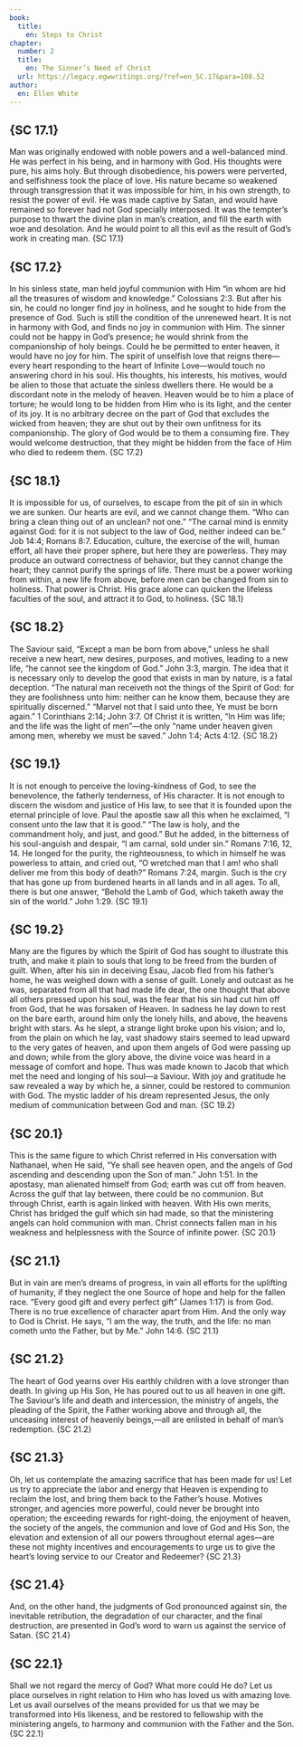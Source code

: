 ```yaml
---
book:
  title:
    en: Steps to Christ
chapter:
  number: 2
  title:
    en: The Sinner’s Need of Christ
  url: https://legacy.egwwritings.org/?ref=en_SC.17&para=108.52
author:
  en: Ellen White
---
```


## {SC 17.1}

Man was originally endowed with noble powers and a well-balanced mind. He was perfect in his being, and in harmony with God. His thoughts were pure, his aims holy. But through disobedience, his powers were perverted, and selfishness took the place of love. His nature became so weakened through transgression that it was impossible for him, in his own strength, to resist the power of evil. He was made captive by Satan, and would have remained so forever had not God specially interposed. It was the tempter’s purpose to thwart the divine plan in man’s creation, and fill the earth with woe and desolation. And he would point to all this evil as the result of God’s work in creating man. {SC 17.1}

## {SC 17.2}

In his sinless state, man held joyful communion with Him “in whom are hid all the treasures of wisdom and knowledge.” Colossians 2:3. But after his sin, he could no longer find joy in holiness, and he sought to hide from the presence of God. Such is still the condition of the unrenewed heart. It is not in harmony with God, and finds no joy in communion with Him. The sinner could not be happy in God’s presence; he would shrink from the companionship of holy beings. Could he be permitted to enter heaven, it would have no joy for him. The spirit of unselfish love that reigns there—every heart responding to the heart of Infinite Love—would touch no answering chord in his soul. His thoughts, his interests, his motives, would be alien to those that actuate the sinless dwellers there. He would be a discordant note in the melody of heaven. Heaven would be to him a place of torture; he would long to be hidden from Him who is its light, and the center of its joy. It is no arbitrary decree on the part of God that excludes the wicked from heaven; they are shut out by their own unfitness for its companionship. The glory of God would be to them a consuming fire. They would welcome destruction, that they might be hidden from the face of Him who died to redeem them. {SC 17.2}

## {SC 18.1}

It is impossible for us, of ourselves, to escape from the pit of sin in which we are sunken. Our hearts are evil, and we cannot change them. “Who can bring a clean thing out of an unclean? not one.” “The carnal mind is enmity against God: for it is not subject to the law of God, neither indeed can be.” Job 14:4; Romans 8:7. Education, culture, the exercise of the will, human effort, all have their proper sphere, but here they are powerless. They may produce an outward correctness of behavior, but they cannot change the heart; they cannot purify the springs of life. There must be a power working from within, a new life from above, before men can be changed from sin to holiness. That power is Christ. His grace alone can quicken the lifeless faculties of the soul, and attract it to God, to holiness. {SC 18.1}

## {SC 18.2}

The Saviour said, “Except a man be born from above,” unless he shall receive a new heart, new desires, purposes, and motives, leading to a new life, “he cannot see the kingdom of God.” John 3:3, margin. The idea that it is necessary only to develop the good that exists in man by nature, is a fatal deception. “The natural man receiveth not the things of the Spirit of God: for they are foolishness unto him: neither can he know them, because they are spiritually discerned.” “Marvel not that I said unto thee, Ye must be born again.” 1 Corinthians 2:14; John 3:7. Of Christ it is written, “In Him was life; and the life was the light of men”—the only “name under heaven given among men, whereby we must be saved.” John 1:4; Acts 4:12. {SC 18.2}

## {SC 19.1}

It is not enough to perceive the loving-kindness of God, to see the benevolence, the fatherly tenderness, of His character. It is not enough to discern the wisdom and justice of His law, to see that it is founded upon the eternal principle of love. Paul the apostle saw all this when he exclaimed, “I consent unto the law that it is good.” “The law is holy, and the commandment holy, and just, and good.” But he added, in the bitterness of his soul-anguish and despair, “I am carnal, sold under sin.” Romans 7:16, 12, 14. He longed for the purity, the righteousness, to which in himself he was powerless to attain, and cried out, “O wretched man that I am! who shall deliver me from this body of death?” Romans 7:24, margin. Such is the cry that has gone up from burdened hearts in all lands and in all ages. To all, there is but one answer, “Behold the Lamb of God, which taketh away the sin of the world.” John 1:29. {SC 19.1}

## {SC 19.2}

Many are the figures by which the Spirit of God has sought to illustrate this truth, and make it plain to souls that long to be freed from the burden of guilt. When, after his sin in deceiving Esau, Jacob fled from his father’s home, he was weighed down with a sense of guilt. Lonely and outcast as he was, separated from all that had made life dear, the one thought that above all others pressed upon his soul, was the fear that his sin had cut him off from God, that he was forsaken of Heaven. In sadness he lay down to rest on the bare earth, around him only the lonely hills, and above, the heavens bright with stars. As he slept, a strange light broke upon his vision; and lo, from the plain on which he lay, vast shadowy stairs seemed to lead upward to the very gates of heaven, and upon them angels of God were passing up and down; while from the glory above, the divine voice was heard in a message of comfort and hope. Thus was made known to Jacob that which met the need and longing of his soul—a Saviour. With joy and gratitude he saw revealed a way by which he, a sinner, could be restored to communion with God. The mystic ladder of his dream represented Jesus, the only medium of communication between God and man. {SC 19.2}

## {SC 20.1}

This is the same figure to which Christ referred in His conversation with Nathanael, when He said, “Ye shall see heaven open, and the angels of God ascending and descending upon the Son of man.” John 1:51. In the apostasy, man alienated himself from God; earth was cut off from heaven. Across the gulf that lay between, there could be no communion. But through Christ, earth is again linked with heaven. With His own merits, Christ has bridged the gulf which sin had made, so that the ministering angels can hold communion with man. Christ connects fallen man in his weakness and helplessness with the Source of infinite power. {SC 20.1}

## {SC 21.1}

But in vain are men’s dreams of progress, in vain all efforts for the uplifting of humanity, if they neglect the one Source of hope and help for the fallen race. “Every good gift and every perfect gift” (James 1:17) is from God. There is no true excellence of character apart from Him. And the only way to God is Christ. He says, “I am the way, the truth, and the life: no man cometh unto the Father, but by Me.” John 14:6. {SC 21.1}

## {SC 21.2}

The heart of God yearns over His earthly children with a love stronger than death. In giving up His Son, He has poured out to us all heaven in one gift. The Saviour’s life and death and intercession, the ministry of angels, the pleading of the Spirit, the Father working above and through all, the unceasing interest of heavenly beings,—all are enlisted in behalf of man’s redemption. {SC 21.2}

## {SC 21.3}

Oh, let us contemplate the amazing sacrifice that has been made for us! Let us try to appreciate the labor and energy that Heaven is expending to reclaim the lost, and bring them back to the Father’s house. Motives stronger, and agencies more powerful, could never be brought into operation; the exceeding rewards for right-doing, the enjoyment of heaven, the society of the angels, the communion and love of God and His Son, the elevation and extension of all our powers throughout eternal ages—are these not mighty incentives and encouragements to urge us to give the heart’s loving service to our Creator and Redeemer? {SC 21.3}

## {SC 21.4}

And, on the other hand, the judgments of God pronounced against sin, the inevitable retribution, the degradation of our character, and the final destruction, are presented in God’s word to warn us against the service of Satan. {SC 21.4}

## {SC 22.1}

Shall we not regard the mercy of God? What more could He do? Let us place ourselves in right relation to Him who has loved us with amazing love. Let us avail ourselves of the means provided for us that we may be transformed into His likeness, and be restored to fellowship with the ministering angels, to harmony and communion with the Father and the Son. {SC 22.1}
